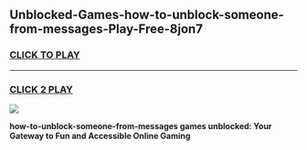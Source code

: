 
## Unblocked-Games-how-to-unblock-someone-from-messages-Play-Free-8jon7
<h3>
<a href="https://premium76.site?title=how-to-unblock-someone-from-messages&ref=20M">CLICK TO PLAY</a></h3>
<hr>

<h3>
<a href="https://premium76.site?title=how-to-unblock-someone-from-messages&ref=20M">CLICK 2 PLAY</a>
  
</h3>

<a href="https://premium76.site?title=how-to-unblock-someone-from-messages&ref=19M"><img src="https://clearcache.store/games.png"></a>


**how-to-unblock-someone-from-messages games unblocked: Your Gateway to Fun and Accessible Online Gaming**
